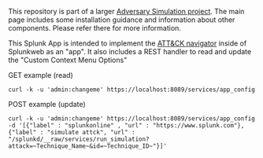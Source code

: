 This repository is part of a larger [Adversary Simulation project](https://github.com/timfrazier1/AdversarySimulation).  The main page includes some installation guidance and information about other components.  Please refer there for more information. 


This Splunk App is intended to implement the [ATT&CK navigator](https://github.com/mitre/attack-navigator) inside of Splunkweb as an "app".
It also includes a REST handler to read and update the "Custom Context Menu Options"

GET example (read)
```
curl -k -u 'admin:changeme' https://localhost:8089/services/app_config
```

POST example (update)
```
curl -k -u 'admin:changeme' https://localhost:8089/services/app_config -d '[{"label" : "splunkonline" , "url" : "https://www.splunk.com"},{"label" : "simulate attck", "url" : "/splunkd/__raw/services/run_simulation?attack=~Technique_Name~&id=~Technique_ID~"}]'
```

